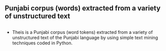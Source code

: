 ## Punjabi corpus (words) extracted from a variety of unstructured text <h2>

* Theis is a Punjabi corpus (word tokens) extracted from a variety of unstructured text of the Punjabi language by using simple text mining techniques coded in Python.	  
 

